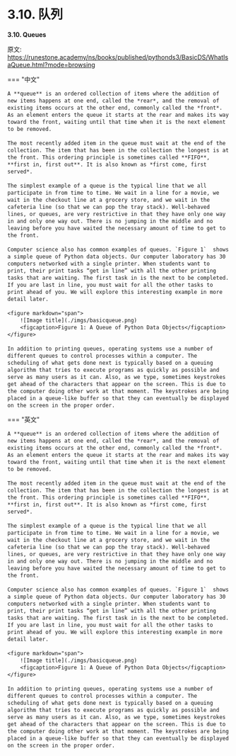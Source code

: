 # 3.10. 队列

**3.10. Queues**

原文: <https://runestone.academy/ns/books/published/pythonds3/BasicDS/WhatIsaQueue.html?mode=browsing>

=== "中文"

    A **queue** is an ordered collection of items where the addition of new items happens at one end, called the *rear*, and the removal of existing items occurs at the other end, commonly called the *front*. As an element enters the queue it starts at the rear and makes its way toward the front, waiting until that time when it is the next element to be removed.
    
    The most recently added item in the queue must wait at the end of the collection. The item that has been in the collection the longest is at the front. This ordering principle is sometimes called **FIFO**, **first in, first out**. It is also known as *first come, first served*.
    
    The simplest example of a queue is the typical line that we all participate in from time to time. We wait in a line for a movie, we wait in the checkout line at a grocery store, and we wait in the cafeteria line (so that we can pop the tray stack). Well-behaved lines, or queues, are very restrictive in that they have only one way in and only one way out. There is no jumping in the middle and no leaving before you have waited the necessary amount of time to get to the front.
    
    Computer science also has common examples of queues. `Figure 1`  shows a simple queue of Python data objects. Our computer laboratory has 30 computers networked with a single printer. When students want to print, their print tasks “get in line” with all the other printing tasks that are waiting. The first task in is the next to be completed. If you are last in line, you must wait for all the other tasks to print ahead of you. We will explore this interesting example in more detail later.
        
    <figure markdown="span">
        ![Image title](./imgs/basicqueue.png)
        <figcaption>Figure 1: A Queue of Python Data Objects</figcaption>
    </figure>
    
    In addition to printing queues, operating systems use a number of different queues to control processes within a computer. The scheduling of what gets done next is typically based on a queuing algorithm that tries to execute programs as quickly as possible and serve as many users as it can. Also, as we type, sometimes keystrokes get ahead of the characters that appear on the screen. This is due to the computer doing other work at that moment. The keystrokes are being placed in a queue-like buffer so that they can eventually be displayed on the screen in the proper order.

=== "英文"

    A **queue** is an ordered collection of items where the addition of new items happens at one end, called the *rear*, and the removal of existing items occurs at the other end, commonly called the *front*. As an element enters the queue it starts at the rear and makes its way toward the front, waiting until that time when it is the next element to be removed.
    
    The most recently added item in the queue must wait at the end of the collection. The item that has been in the collection the longest is at the front. This ordering principle is sometimes called **FIFO**, **first in, first out**. It is also known as *first come, first served*.
    
    The simplest example of a queue is the typical line that we all participate in from time to time. We wait in a line for a movie, we wait in the checkout line at a grocery store, and we wait in the cafeteria line (so that we can pop the tray stack). Well-behaved lines, or queues, are very restrictive in that they have only one way in and only one way out. There is no jumping in the middle and no leaving before you have waited the necessary amount of time to get to the front.
    
    Computer science also has common examples of queues. `Figure 1`  shows a simple queue of Python data objects. Our computer laboratory has 30 computers networked with a single printer. When students want to print, their print tasks “get in line” with all the other printing tasks that are waiting. The first task in is the next to be completed. If you are last in line, you must wait for all the other tasks to print ahead of you. We will explore this interesting example in more detail later.
        
    <figure markdown="span">
        ![Image title](./imgs/basicqueue.png)
        <figcaption>Figure 1: A Queue of Python Data Objects</figcaption>
    </figure>
    
    In addition to printing queues, operating systems use a number of different queues to control processes within a computer. The scheduling of what gets done next is typically based on a queuing algorithm that tries to execute programs as quickly as possible and serve as many users as it can. Also, as we type, sometimes keystrokes get ahead of the characters that appear on the screen. This is due to the computer doing other work at that moment. The keystrokes are being placed in a queue-like buffer so that they can eventually be displayed on the screen in the proper order.